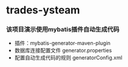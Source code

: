 # trades-ysteam
### 该项目演示使用mybatis插件自动生成代码 ###
- 插件：mybatis-generator-maven-plugin
- 数据库连接配置文件
  generator.properties
- 配置自动生成代码的规则
  generatorConfig.xml


